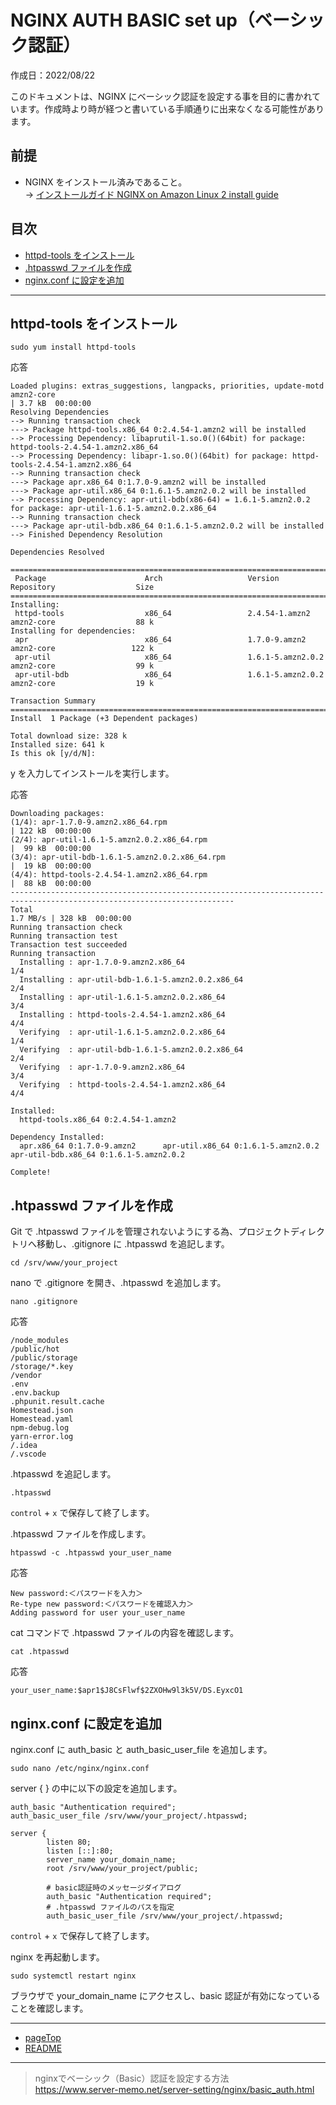 # <a name="pageTop"></a> NGINX AUTH BASIC set up（ベーシック認証）

作成日：2022/08/22<br>

このドキュメントは、NGINX にベーシック認証を設定する事を目的に書かれています。作成時より時が経つと書いている手順通りに出来なくなる可能性があります。

## 前提
+ NGINX をインストール済みであること。<br>-> [インストールガイド NGINX on Amazon Linux 2 install guide](NGINX-on-Amazon-Linux-2-install-guide.md) 

## 目次
+ [httpd-tools をインストール](#install_httpd-tools)
+ [.htpasswd ファイルを作成](#htpasswd)
+ [nginx.conf に設定を追加](#nginxconf)

***

## <a name="install_httpd-tools"></a>httpd-tools をインストール



```
sudo yum install httpd-tools
```


応答
```
Loaded plugins: extras_suggestions, langpacks, priorities, update-motd
amzn2-core                                                                                       | 3.7 kB  00:00:00
Resolving Dependencies
--> Running transaction check
---> Package httpd-tools.x86_64 0:2.4.54-1.amzn2 will be installed
--> Processing Dependency: libaprutil-1.so.0()(64bit) for package: httpd-tools-2.4.54-1.amzn2.x86_64
--> Processing Dependency: libapr-1.so.0()(64bit) for package: httpd-tools-2.4.54-1.amzn2.x86_64
--> Running transaction check
---> Package apr.x86_64 0:1.7.0-9.amzn2 will be installed
---> Package apr-util.x86_64 0:1.6.1-5.amzn2.0.2 will be installed
--> Processing Dependency: apr-util-bdb(x86-64) = 1.6.1-5.amzn2.0.2 for package: apr-util-1.6.1-5.amzn2.0.2.x86_64
--> Running transaction check
---> Package apr-util-bdb.x86_64 0:1.6.1-5.amzn2.0.2 will be installed
--> Finished Dependency Resolution

Dependencies Resolved

========================================================================================================================
 Package                      Arch                   Version                           Repository                  Size
========================================================================================================================
Installing:
 httpd-tools                  x86_64                 2.4.54-1.amzn2                    amzn2-core                  88 k
Installing for dependencies:
 apr                          x86_64                 1.7.0-9.amzn2                     amzn2-core                 122 k
 apr-util                     x86_64                 1.6.1-5.amzn2.0.2                 amzn2-core                  99 k
 apr-util-bdb                 x86_64                 1.6.1-5.amzn2.0.2                 amzn2-core                  19 k

Transaction Summary
========================================================================================================================
Install  1 Package (+3 Dependent packages)

Total download size: 328 k
Installed size: 641 k
Is this ok [y/d/N]:
```
y を入力してインストールを実行します。


応答
```
Downloading packages:
(1/4): apr-1.7.0-9.amzn2.x86_64.rpm                                                              | 122 kB  00:00:00
(2/4): apr-util-1.6.1-5.amzn2.0.2.x86_64.rpm                                                     |  99 kB  00:00:00
(3/4): apr-util-bdb-1.6.1-5.amzn2.0.2.x86_64.rpm                                                 |  19 kB  00:00:00
(4/4): httpd-tools-2.4.54-1.amzn2.x86_64.rpm                                                     |  88 kB  00:00:00
------------------------------------------------------------------------------------------------------------------------
Total                                                                                   1.7 MB/s | 328 kB  00:00:00
Running transaction check
Running transaction test
Transaction test succeeded
Running transaction
  Installing : apr-1.7.0-9.amzn2.x86_64                                                                             1/4
  Installing : apr-util-bdb-1.6.1-5.amzn2.0.2.x86_64                                                                2/4
  Installing : apr-util-1.6.1-5.amzn2.0.2.x86_64                                                                    3/4
  Installing : httpd-tools-2.4.54-1.amzn2.x86_64                                                                    4/4
  Verifying  : apr-util-1.6.1-5.amzn2.0.2.x86_64                                                                    1/4
  Verifying  : apr-util-bdb-1.6.1-5.amzn2.0.2.x86_64                                                                2/4
  Verifying  : apr-1.7.0-9.amzn2.x86_64                                                                             3/4
  Verifying  : httpd-tools-2.4.54-1.amzn2.x86_64                                                                    4/4

Installed:
  httpd-tools.x86_64 0:2.4.54-1.amzn2

Dependency Installed:
  apr.x86_64 0:1.7.0-9.amzn2      apr-util.x86_64 0:1.6.1-5.amzn2.0.2      apr-util-bdb.x86_64 0:1.6.1-5.amzn2.0.2

Complete!
```

## <a name="htpasswd"></a>.htpasswd ファイルを作成
Git で .htpasswd ファイルを管理されないようにする為、プロジェクトディレクトリへ移動し、.gitignore に .htpasswd を追記します。

```
cd /srv/www/your_project
```

nano で .gitignore を開き、.htpasswd を追加します。
```
nano .gitignore
```

応答
```
/node_modules
/public/hot
/public/storage
/storage/*.key
/vendor
.env
.env.backup
.phpunit.result.cache
Homestead.json
Homestead.yaml
npm-debug.log
yarn-error.log
/.idea
/.vscode
```

.htpasswd を追記します。
```
.htpasswd
```

`control` + `x` で保存して終了します。


.htpasswd ファイルを作成します。
```
htpasswd -c .htpasswd your_user_name
```

応答
```
New password:＜パスワードを入力＞
Re-type new password:＜パスワードを確認入力＞
Adding password for user your_user_name
```

cat コマンドで .htpasswd ファイルの内容を確認します。
```
cat .htpasswd
```

応答
```
your_user_name:$apr1$J8CsFlwf$2ZXOHw9l3k5V/DS.EyxcO1
```

## <a name="nginxconf"></a>nginx.conf に設定を追加
nginx.conf に auth_basic と auth_basic_user_file を追加します。

```
sudo nano /etc/nginx/nginx.conf
```

server { } の中に以下の設定を追加します。

```
auth_basic "Authentication required";
auth_basic_user_file /srv/www/your_project/.htpasswd;
```

```
server {
        listen 80;
        listen [::]:80;
        server_name your_domain_name;
        root /srv/www/your_project/public;

        # basic認証時のメッセージダイアログ
        auth_basic "Authentication required";
        # .htpasswd ファイルのパスを指定
        auth_basic_user_file /srv/www/your_project/.htpasswd;
```

`control` + `x` で保存して終了します。

nginx を再起動します。
```
sudo systemctl restart nginx
```

ブラウザで your_domain_name にアクセスし、basic 認証が有効になっていることを確認します。

***
+ [pageTop](#pageTop)
+ [README](README.md)
***

> nginxでベーシック（Basic）認証を設定する方法<br>
https://www.server-memo.net/server-setting/nginx/basic_auth.html